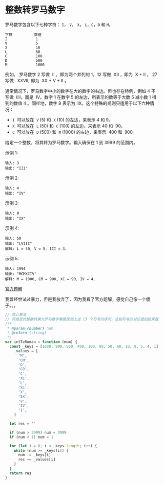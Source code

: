# 整数转罗马数字

罗马数字包含以下七种字符： `I`， `V`， `X`， `L`，`C`，`D` 和 `M`。

```
字符          数值
I             1
V             5
X             10
L             50
C             100
D             500
M             1000
```

例如， 罗马数字 2 写做  II ，即为两个并列的 1。12 写做  XII ，即为  X + II 。 27 写做   XXVII, 即为  XX + V + II 。

通常情况下，罗马数字中小的数字在大的数字的右边。但也存在特例，例如 4 不写做  IIII，而是  IV。数字 1 在数字 5 的左边，所表示的数等于大数 5 减小数 1 得到的数值 4 。同样地，数字 9 表示为  IX。这个特殊的规则只适用于以下六种情况：

- `I`  可以放在  `V` (5) 和  `X` (10) 的左边，来表示 4 和 9。
- `X`  可以放在  `L` (50) 和  `C` (100) 的左边，来表示 40 和  90。
- `C`  可以放在  `D` (500) 和  `M` (1000) 的左边，来表示  400 和  900。

给定一个整数，将其转为罗马数字。输入确保在 1 到 3999 的范围内。

示例 1:

    输入: 3
    输出: "III"

示例 2:

    输入: 4
    输出: "IV"

示例 3:

    输入: 9
    输出: "IX"

示例 4:

    输入: 58
    输出: "LVIII"
    解释: L = 50, V = 5, III = 3.

示例 5:

    输入: 1994
    输出: "MCMXCIV"
    解释: M = 1000, CM = 900, XC = 90, IV = 4.

[官方题解](https://leetcode-cn.com/problems/integer-to-roman/solution/zheng-shu-zhuan-luo-ma-shu-zi-by-leetcode/)

我曾经尝试过暴力，但是我放弃了，因为我看了官方题解，感觉自己像一个傻子。。。

```js
// 贪心算法
// 将给定的整数转换为罗马数字需要找到上述 13 个符号的序列，这些符号的对应值加起来就是整数。根据符号值，此序列必须按从大到小的顺序排列。符号值如下。
/**
 * @param {number} num
 * @return {string}
 */
var intToRoman = function (num) {
  const _keys = [1000, 900, 500, 400, 100, 90, 50, 40, 10, 9, 5, 4, 1],
    _values = [
      'M',
      'CM',
      'D',
      'CD',
      'C',
      'XC',
      'L',
      'XL',
      'X',
      'IX',
      'V',
      'IV',
      'I',
    ]

  let res = ''

  if (num > 3999) num = 3999
  if (num < 1) num = 1

  for (let i = 0; i < _keys.length; i++) {
    while (num >= _keys[i]) {
      num -= _keys[i]
      res += _values[i]
    }
  }
  return res
}
```
